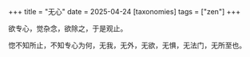 +++
title = "无心"
date = 2025-04-24
[taxonomies]
tags = ["zen"]
+++

欲专心，觉杂念，欲除之，于是观止。

惚不知所止，不知专心为何，无我，无外，无欲，无惧，无法门，无所至也。